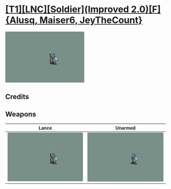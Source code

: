 # [\[T1\]\[LNC\]\[Soldier\]\(Improved 2.0\)\[F\]{Alusq, Maiser6, JeyTheCount}](./)

<img src="./2.%20Lance/Lance_000.png" alt="[T1][LNC][Soldier](Improved 2.0)[F]{Alusq, Maiser6, JeyTheCount} standing" />

## Credits



## Weapons


|Lance |Unarmed |
|  :---: | :---: |
| <img alt="Lance animation" src="./2.%20Lance/Lance.gif" /> | <img alt="Unarmed animation" src="./8.%20Unarmed/Unarmed.gif" /> |
